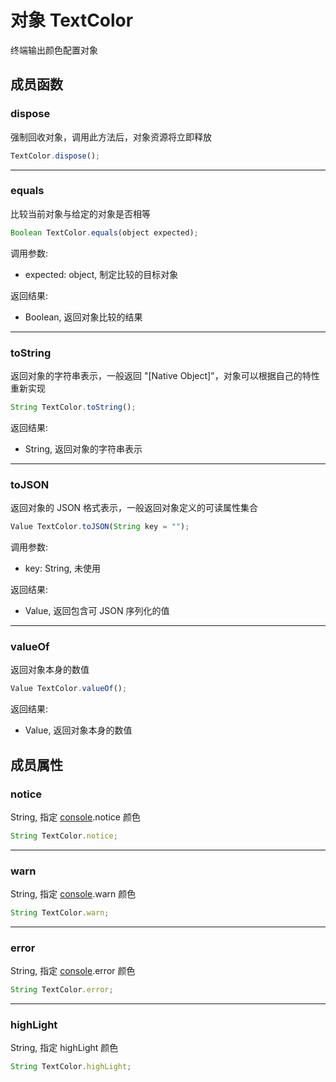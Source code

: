 # 对象 TextColor
终端输出颜色配置对象

## 成员函数
        
### dispose
强制回收对象，调用此方法后，对象资源将立即释放
```JavaScript
TextColor.dispose();
```

--------------------------
### equals
比较当前对象与给定的对象是否相等
```JavaScript
Boolean TextColor.equals(object expected);
```

调用参数:
* expected: object, 制定比较的目标对象

返回结果:
* Boolean, 返回对象比较的结果

--------------------------
### toString
返回对象的字符串表示，一般返回 "[Native Object]"，对象可以根据自己的特性重新实现
```JavaScript
String TextColor.toString();
```

返回结果:
* String, 返回对象的字符串表示

--------------------------
### toJSON
返回对象的 JSON 格式表示，一般返回对象定义的可读属性集合
```JavaScript
Value TextColor.toJSON(String key = "");
```

调用参数:
* key: String, 未使用

返回结果:
* Value, 返回包含可 JSON 序列化的值

--------------------------
### valueOf
返回对象本身的数值
```JavaScript
Value TextColor.valueOf();
```

返回结果:
* Value, 返回对象本身的数值

## 成员属性
        
### notice
String, 指定 [console](../../module/ifs/console.md).notice 颜色
```JavaScript
String TextColor.notice;
```

--------------------------
### warn
String, 指定 [console](../../module/ifs/console.md).warn 颜色
```JavaScript
String TextColor.warn;
```

--------------------------
### error
String, 指定 [console](../../module/ifs/console.md).error 颜色
```JavaScript
String TextColor.error;
```

--------------------------
### highLight
String, 指定 highLight 颜色
```JavaScript
String TextColor.highLight;
```

